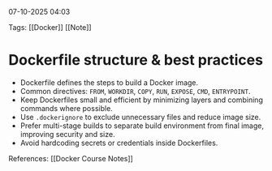  07-10-2025 04:03

Tags: [[Docker]] [[Note]]
# **Dockerfile structure & best practices**

- Dockerfile defines the steps to build a Docker image.
- Common directives: `FROM`, `WORKDIR`, `COPY`, `RUN`, `EXPOSE`, `CMD`, `ENTRYPOINT`.
- Keep Dockerfiles small and efficient by minimizing layers and combining commands where possible.
- Use `.dockerignore` to exclude unnecessary files and reduce image size.
- Prefer multi-stage builds to separate build environment from final image, improving security and size.
- Avoid hardcoding secrets or credentials inside Dockerfiles.

References: [[Docker Course Notes]]